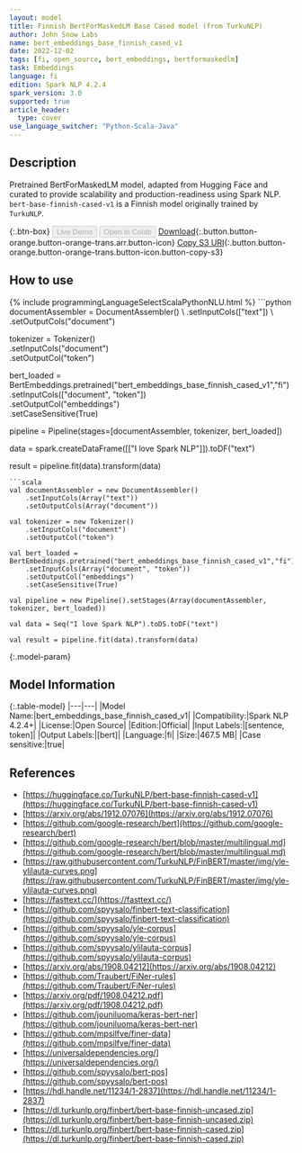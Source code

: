 ```yaml
---
layout: model
title: Finnish BertForMaskedLM Base Cased model (from TurkuNLP)
author: John Snow Labs
name: bert_embeddings_base_finnish_cased_v1
date: 2022-12-02
tags: [fi, open_source, bert_embeddings, bertformaskedlm]
task: Embeddings
language: fi
edition: Spark NLP 4.2.4
spark_version: 3.0
supported: true
article_header:
  type: cover
use_language_switcher: "Python-Scala-Java"
---
```


## Description

Pretrained BertForMaskedLM model, adapted from Hugging Face and curated to provide scalability and production-readiness using Spark NLP. `bert-base-finnish-cased-v1` is a Finnish model originally trained by `TurkuNLP`.

{:.btn-box}
<button class="button button-orange" disabled>Live Demo</button>
<button class="button button-orange" disabled>Open in Colab</button>
[Download](https://s3.amazonaws.com/auxdata.johnsnowlabs.com/public/models/bert_embeddings_base_finnish_cased_v1_fi_4.2.4_3.0_1670017531921.zip){:.button.button-orange.button-orange-trans.arr.button-icon}
[Copy S3 URI](s3://auxdata.johnsnowlabs.com/public/models/bert_embeddings_base_finnish_cased_v1_fi_4.2.4_3.0_1670017531921.zip){:.button.button-orange.button-orange-trans.button-icon.button-copy-s3}

## How to use



<div class="tabs-box" markdown="1">
{% include programmingLanguageSelectScalaPythonNLU.html %}
```python
documentAssembler = DocumentAssembler() \
    .setInputCols(["text"]) \
    .setOutputCols("document")

tokenizer = Tokenizer() \
    .setInputCols("document") \
    .setOutputCol("token")

bert_loaded = BertEmbeddings.pretrained("bert_embeddings_base_finnish_cased_v1","fi") \
    .setInputCols(["document", "token"]) \
    .setOutputCol("embeddings") \
    .setCaseSensitive(True)
    
pipeline = Pipeline(stages=[documentAssembler, tokenizer, bert_loaded])

data = spark.createDataFrame([["I love Spark NLP"]]).toDF("text")

result = pipeline.fit(data).transform(data)
```
```scala
val documentAssembler = new DocumentAssembler() 
    .setInputCols(Array("text")) 
    .setOutputCols(Array("document"))
      
val tokenizer = new Tokenizer()
    .setInputCols("document")
    .setOutputCol("token")
 
val bert_loaded = BertEmbeddings.pretrained("bert_embeddings_base_finnish_cased_v1","fi") 
    .setInputCols(Array("document", "token"))
    .setOutputCol("embeddings")
    .setCaseSensitive(True)    
   
val pipeline = new Pipeline().setStages(Array(documentAssembler, tokenizer, bert_loaded))

val data = Seq("I love Spark NLP").toDS.toDF("text")

val result = pipeline.fit(data).transform(data)
```
</div>

{:.model-param}
## Model Information

{:.table-model}
|---|---|
|Model Name:|bert_embeddings_base_finnish_cased_v1|
|Compatibility:|Spark NLP 4.2.4+|
|License:|Open Source|
|Edition:|Official|
|Input Labels:|[sentence, token]|
|Output Labels:|[bert]|
|Language:|fi|
|Size:|467.5 MB|
|Case sensitive:|true|

## References

- [https://huggingface.co/TurkuNLP/bert-base-finnish-cased-v1](https://huggingface.co/TurkuNLP/bert-base-finnish-cased-v1)
- [https://arxiv.org/abs/1912.07076](https://arxiv.org/abs/1912.07076)
- [https://github.com/google-research/bert](https://github.com/google-research/bert)
- [https://github.com/google-research/bert/blob/master/multilingual.md](https://github.com/google-research/bert/blob/master/multilingual.md)
- [https://raw.githubusercontent.com/TurkuNLP/FinBERT/master/img/yle-ylilauta-curves.png](https://raw.githubusercontent.com/TurkuNLP/FinBERT/master/img/yle-ylilauta-curves.png)
- [https://fasttext.cc/](https://fasttext.cc/)
- [https://github.com/spyysalo/finbert-text-classification](https://github.com/spyysalo/finbert-text-classification)
- [https://github.com/spyysalo/yle-corpus](https://github.com/spyysalo/yle-corpus)
- [https://github.com/spyysalo/ylilauta-corpus](https://github.com/spyysalo/ylilauta-corpus)
- [https://arxiv.org/abs/1908.04212](https://arxiv.org/abs/1908.04212)
- [https://github.com/Traubert/FiNer-rules](https://github.com/Traubert/FiNer-rules)
- [https://arxiv.org/pdf/1908.04212.pdf](https://arxiv.org/pdf/1908.04212.pdf)
- [https://github.com/jouniluoma/keras-bert-ner](https://github.com/jouniluoma/keras-bert-ner)
- [https://github.com/mpsilfve/finer-data](https://github.com/mpsilfve/finer-data)
- [https://universaldependencies.org/](https://universaldependencies.org/)
- [https://github.com/spyysalo/bert-pos](https://github.com/spyysalo/bert-pos)
- [https://hdl.handle.net/11234/1-2837](https://hdl.handle.net/11234/1-2837)
- [https://dl.turkunlp.org/finbert/bert-base-finnish-uncased.zip](https://dl.turkunlp.org/finbert/bert-base-finnish-uncased.zip)
- [https://dl.turkunlp.org/finbert/bert-base-finnish-cased.zip](https://dl.turkunlp.org/finbert/bert-base-finnish-cased.zip)